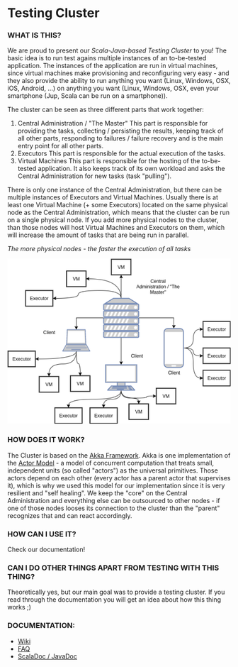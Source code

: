 # Testing Cluster
### WHAT IS THIS?
We are proud to present our *Scala-Java-based Testing Cluster* to you!
The basic idea is to run test agains multiple instances of an to-be-tested application.
The instances of the application are run in virtual machines, since virtual machines make provisioning and reconfiguring very easy - and they also provide the ability to run anything you want (Linux, Windows, OSX, iOS, Android, ...) on anything you want (Linux, Windows, OSX, even your smartphone (Jup, Scala can be run on a smartphone)).

The cluster can be seen as three different parts that work together:
1) Central Administration / "The Master"
   This part is responsible for providing the tasks, collecting / persisting the results, keeping track of all other parts, responding to failures / failure recovery and is the main entry point for all other parts.
2) Executors
   This part is responsible for the actual execution of the tasks.
3) Virtual Machines
   This part is responsible for the hosting of the to-be-tested application. It also keeps track of its own workload and asks the Central Administration for new tasks (task "pulling").

There is only one instance of the Central Administration, but there can be multiple instances of Executors and Virtual Machines.
Usually there is at least one Virtual Machine (+ some Executors) located on the same physical node as the Central Administration, which means that the cluster can be run on a single physical node.
If you add more physical nodes to the cluster, than those nodes will host Virtual Machines and Executors on them, which will increase the amount of tasks that are being run in parallel.

*The more physical nodes - the faster the execution of all tasks*

![](diagrams/Master_Client.png)

### HOW DOES IT WORK?
The Cluster is based on the [Akka Framework](http://akka.io). Akka is one implementation of the [Actor Model](https://en.wikipedia.org/wiki/Actor_model) - a model of concurrent computation that treats small, independent units (so called "actors") as the universal primitives. Those actors depend on each other (every actor has a parent actor that supervises it), which is why we used this model for our implementation since it is very resilient and "self healing". We keep the "core" on the Central Administration and everything else can be outsourced to other nodes - if one of those nodes looses its connection to the cluster than the "parent" recognizes that and can react accordingly.

### HOW CAN I USE IT?
Check our documentation!

### CAN I DO OTHER THINGS APART FROM TESTING WITH THIS THING?
Theoretically yes, but our main goal was to provide a testing cluster. If you read through the documentation you will get an idea about how this thing works ;)

### DOCUMENTATION:
* [Wiki](/../wikis/pages)
* [FAQ](/../wikis/faq)
* [ScalaDoc / JavaDoc](/../wikis/dev/how-to-generate-documentation)
